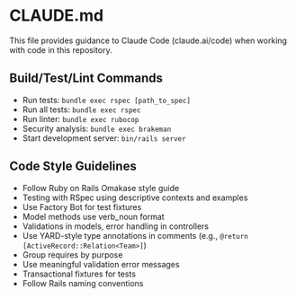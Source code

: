 # CLAUDE.md

This file provides guidance to Claude Code (claude.ai/code) when working with code in this repository.

## Build/Test/Lint Commands
- Run tests: `bundle exec rspec [path_to_spec]`
- Run all tests: `bundle exec rspec`
- Run linter: `bundle exec rubocop`
- Security analysis: `bundle exec brakeman`
- Start development server: `bin/rails server`

## Code Style Guidelines
- Follow Ruby on Rails Omakase style guide
- Testing with RSpec using descriptive contexts and examples
- Use Factory Bot for test fixtures
- Model methods use verb_noun format
- Validations in models, error handling in controllers
- Use YARD-style type annotations in comments (e.g., `@return [ActiveRecord::Relation<Team>]`)
- Group requires by purpose
- Use meaningful validation error messages
- Transactional fixtures for tests
- Follow Rails naming conventions